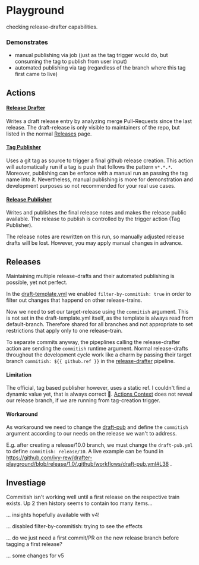 # Playground

checking release-drafter capabilities.

### Demonstrates

- manual publishing via job (just as the tag trigger would do, but consuming the tag to publish from user input)
- automated publishing via tag (regardless of the branch where this tag first came to live)

## Actions

#### [Release Drafter](https://github.com/ivy-rew/drafter-playground/actions/workflows/release-drafter.yml) 

Writes a draft release entry by analyzing merge Pull-Requests since the last release.
The draft-release is only visible to maintainers of the repo, but listed in the normal [Releases](https://github.com/ivy-rew/drafter-playground/releases) page.

#### [Tag Publisher](https://github.com/ivy-rew/drafter-playground/actions/workflows/tag-publisher.yml) 

Uses a git tag as source to trigger a final github release creation. 
This action will automatically run if a tag is push that follows the pattern `v*.*.*`. 
Moreover, publishing can be enforce with a manual run an passing the tag name into it. 
Nevertheless, manual publishing is more for demonstration and development purposes so not recommended for your real use cases.

#### [Release Publisher](https://github.com/ivy-rew/drafter-playground/actions/workflows/draft-pub.yml) 

Writes and publishes the final release notes and makes the release public available. 
The release to publish is controlled by the trigger action (Tag Publisher). 

The release notes are rewritten on this run, so manually adjusted release drafts will be lost. However, you may apply manual changes in advance.


## Releases

Maintaining multiple release-drafts and their automated publishing is possible, yet not perfect.

In the [draft-template.yml](.github/workflows/draft-template.yml) we enabled `filter-by-commitish: true`
in order to filter out changes that happend on other release-trains.

Now we need to set our target-release using the `commitish` argument.
This is not set in the draft-template.yml itself, as the template is always read from default-branch.
Therefore shared for all branches and not appropriate to set restrictions that apply only to one release-train.

To separate commits anyway, the pipeplines calling the release-drafter action are sending the `commitish` runtime argument.
Normal release-drafts throughout the development cycle work like a charm by passing their 
target branch `commitish: ${{ github.ref }}` in the [release-drafter](.github/workflows/release-drafter.yml) pipeline.

#### Limitation

The official, tag based publisher however, uses a static ref. I couldn't find a dynamic value yet, that is always correct 🤔️.
[Actions Context](https://docs.github.com/en/actions/writing-workflows/choosing-what-your-workflow-does/accessing-contextual-information-about-workflow-runs#github-context) does not reveal our release branch, if we are running from tag-creation trigger.

#### Workaround

As workaround we need to change the [draft-pub](.github/workflows/draft-pub.yml) and define the `commitish` argument 
according to our needs on the release we wan't to address.

E.g. after creating a release/10.0 branch, we must change the `draft-pub.yml` to define `commitish: release/10`. 
A live example can be found in https://github.com/ivy-rew/drafter-playground/blob/release/1.0/.github/workflows/draft-pub.yml#L38 .


## Investiage

Commitish isn't working well until a first release on the respective train exists.
Up 2 then history seems to contain too many items...

... insights hopefully available with v4!

... disabled filter-by-commitish: trying to see the effects

... do we just need a first commit/PR on the new release branch before tagging a first release?

... some changes for v5
